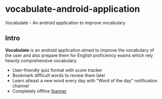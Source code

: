 # vocabulate-android-application
Vocabulate - An android application to improve vocabulary
## Intro
**Vocabulate** is an android application aimed to improve the vocabulary of the user and also prepare them for English proficiency exams which rely heavily comprehensive vocabulary. 
* User-friendly quiz format with score tracker 
* Bookmark difficult words to review them later
* Learn atleast a new word every day with "Word of the day" notification channel
* Completely offline
[!banner](./ss/feature_graphic.jpg)

